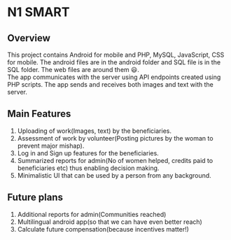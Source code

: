 # N1 SMART

## Overview
This project contains Android for  mobile and PHP, MySQL, JavaScript, CSS for mobile. The android files are in the android folder and SQL file is in the SQL folder. The web files are around them :smiley:.
<br>
The app communicates with the server using API endpoints created using PHP scripts. The app sends and receives both images and text with the server.
<br>

## Main Features
1. Uploading of work(Images, text) by the beneficiaries. 
2. Assessment of work by volunteer(Posting pictures by the woman to prevent major mishap).
3. Log in and Sign up features for the beneficiaries.
4. Summarized reports for admin(No of women helped, credits paid to beneficiaries etc) thus enabling decision making.
5. Minimalistic UI that can be used by a person from any background.

## Future plans
1. Additional reports for admin(Communities reached)
2. Multilingual android app(so that we can have even better reach)
3. Calculate future compensation(because incentives matter!)

